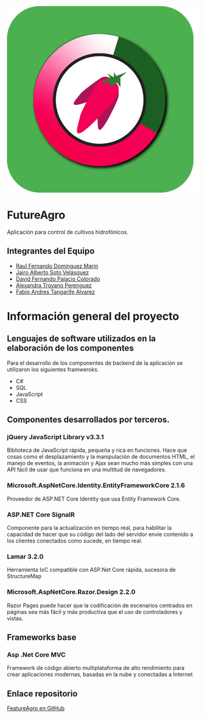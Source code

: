 ![Logo](./LogoFutureAgro.png)

# FutureAgro

Aplicación para control de cultivos hidrofónicos.

## Integrantes del Equipo

- [Raul Fernando Dominguez Marin](rfdomingum@eafit.edu.co)
- [Jairo Alberto Soto Velásquez](jasotov@eafit.edu.co)
- [David Fernando Palacio Colorado](dspalacioc@eafit.edu.co)
- [Alexandra Troyano Perenguez](atroyanop@eafit.edu.co)
- [Fabio Andres Tangarife Alvarez](fatangaria@eafit.edu.co)

# Información general del proyecto

## Lenguajes de software utilizados en la elaboración de los componentes

Para el desarrollo de los componentes de backend de la aplicación se utilizaron los siguientes framweroks.

- C#
- SQL
- JavaScript
- CSS

## Componentes desarrollados por terceros. 

### jQuery JavaScript Library v3.3.1

Biblioteca de JavaScript rápida, pequeña y rica en funciones. Hace que cosas como el desplazamiento y la manipulación de documentos HTML, el manejo de eventos, la animación y Ajax sean mucho más simples con una API fácil de usar que funciona en una multitud de navegadores.

### Microsoft.AspNetCore.Identity.EntityFrameworkCore 2.1.6

Proveedor de ASP.NET Core Identity que usa Entity Framework Core.

### ASP.NET Core SignalR

Componente para la actualización en tiempo real, para habilitar la capacidad de hacer que su código del lado del servidor envíe contenido a los clientes conectados como sucede, en tiempo real.

### Lamar 3.2.0

Herramienta IoC compatible con ASP.Net Core rápida, sucesora de StructureMap

### Microsoft.AspNetCore.Razor.Design 2.2.0

Razor Pages puede hacer que la codificación de escenarios centrados en páginas sea más fácil y más productiva que el uso de controladores y vistas.

## Frameworks base

### Asp .Net Core MVC

Framework de código abierto multiplataforma de alto rendimiento para crear aplicaciones modernas, basadas en la nube y conectadas a Internet

## Enlace repositorio

[FeatureAgro en GitHub](https://github.com/jsoto0025/FeatureAgro)


